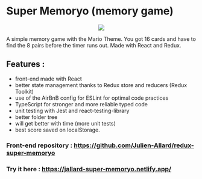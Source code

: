 # Super Memoryo (memory game)

<p align="center">
<img src="https://res.cloudinary.com/df4imwogd/image/upload/v1654105067/GitHub/super-memoryo_r7bnx8.png"/>
</p>

A simple memory game with the Mario Theme. You got 16 cards and have to find the 8 pairs before the timer runs out.
Made with React and Redux.

## Features :

- front-end made with React
- better state management thanks to Redux store and reducers (Redux Toolkit)
- use of the AirBnB config for ESLint for optimal code practices
- TypeScript for stronger and more reliable typed code
- unit testing with Jest and react-testing-library
- better folder tree
- will get better with time (more unit tests)
- best score saved on localStorage.

### Front-end repository : https://github.com/Julien-Allard/redux-super-memoryo

### Try it here : https://jallard-super-memoryo.netlify.app/
